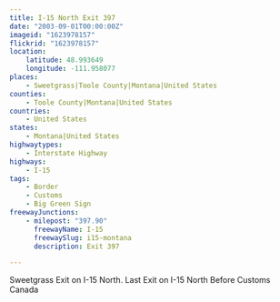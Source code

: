 ```yaml
---
title: I-15 North Exit 397
date: "2003-09-01T00:00:00Z"
imageid: "1623978157"
flickrid: "1623978157"
location:
    latitude: 48.993649
    longitude: -111.958077
places:
    - Sweetgrass|Toole County|Montana|United States
counties:
    - Toole County|Montana|United States
countries:
    - United States
states:
    - Montana|United States
highwaytypes:
    - Interstate Highway
highways:
    - I-15
tags:
    - Border
    - Customs
    - Big Green Sign
freewayJunctions:
    - milepost: "397.90"
      freewayName: I-15
      freewaySlug: i15-montana
      description: Exit 397

---
```

Sweetgrass Exit on I-15 North.  Last Exit on I-15 North Before Customs Canada